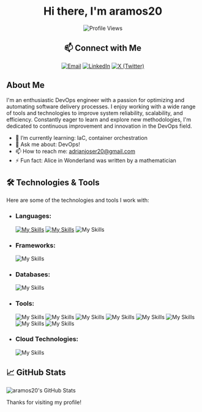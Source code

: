 <div align="center">
  
# Hi there, I'm aramos20

![Profile Views](https://komarev.com/ghpvc/?username=aramos20&color=blue)

## 📫 Connect with Me

[![Email](https://go-skill-icons.vercel.app/api/icons?i=gmail)](mailto:adrianjoser20@gmail.com)
[![LinkedIn](https://go-skill-icons.vercel.app/api/icons?i=linkedin)](https://www.linkedin.com/in/)
[![X (Twitter)](https://go-skill-icons.vercel.app/api/icons?i=twitter)](https://x.com/)

</div>

## About Me

I'm an enthusiastic DevOps engineer with a passion for optimizing and automating software delivery processes. I enjoy working with a wide range of tools and technologies to improve system reliability, scalability, and efficiency. Constantly eager to learn and explore new methodologies, I'm dedicated to continuous improvement and innovation in the DevOps field.

- 🌱 I’m currently learning: IaC, container orchestration
- 💬 Ask me about: DevOps!
- 📫 How to reach me: adrianjoser20@gmail.com
- ⚡ Fun fact: Alice in Wonderland was written by a mathematician

## 🛠️ Technologies & Tools

Here are some of the technologies and tools I work with:

- ### Languages:
  [![My Skills](https://skillicons.dev/icons?i=python)](https://skillicons.dev) [![My Skills](https://skillicons.dev/icons?i=bash)](https://skillicons.dev) ![My Skills](https://go-skill-icons.vercel.app/api/icons?i=yml)
- ### Frameworks:
  ![My Skills](https://go-skill-icons.vercel.app/api/icons?i=nodejs)
- ### Databases:
  ![My Skills](https://go-skill-icons.vercel.app/api/icons?i=postgres)
- ### Tools:
  ![My Skills](https://go-skill-icons.vercel.app/api/icons?i=git)
  ![My Skills](https://go-skill-icons.vercel.app/api/icons?i=github)
  ![My Skills](https://go-skill-icons.vercel.app/api/icons?i=docker)
  ![My Skills](https://go-skill-icons.vercel.app/api/icons?i=prometheus)
  ![My Skills](https://go-skill-icons.vercel.app/api/icons?i=githubactions)
  ![My Skills](https://go-skill-icons.vercel.app/api/icons?i=sonarqube)
  ![My Skills](https://go-skill-icons.vercel.app/api/icons?i=circleci)
  ![My Skills](https://go-skill-icons.vercel.app/api/icons?i=vim)

  [//]: #![Snyk](https://img.shields.io/badge/snyk-%23ffffff.svg?style=for-the-badge&logo=snyk&logoColor=4C4A73)
- ### Cloud Technologies:
  ![My Skills](https://go-skill-icons.vercel.app/api/icons?i=aws)
  

## 📈 GitHub Stats

![aramos20's GitHub Stats](https://github-readme-stats.vercel.app/api?username=aramos20&show_icons=true&theme=radical)

Thanks for visiting my profile!
